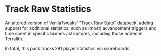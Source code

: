# Track Raw Statistics

An altered version of VanilaTweaks' "Track Raw Stats" datapack, adding support for additional statistics, such as (most) advancement triggers and time spent in specific biomes / structures, including those added in Terralith.

In total, this pack tracks 281 player statistics via scoreboards.